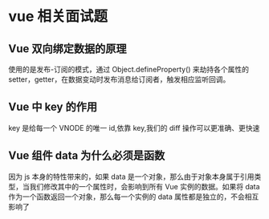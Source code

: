 # vue 相关面试题

## Vue 双向绑定数据的原理

使用的是发布-订阅的模式，通过 Object.defineProperty() 来劫持各个属性的 setter，getter，在数据变动时发布消息给订阅者，触发相应监听回调。

## Vue 中 key 的作用

key 是给每一个 VNODE 的唯一 id,依靠 key,我们的 diff 操作可以更准确、更快速

## Vue 组件 data 为什么必须是函数

因为 js 本身的特性带来的，如果 data 是一个对象，那么由于对象本身属于引用类型，当我们修改其中的一个属性时，会影响到所有 Vue 实例的数据。如果将 data 作为一个函数返回一个对象，那么每一个实例的 data 属性都是独立的，不会相互影响了
